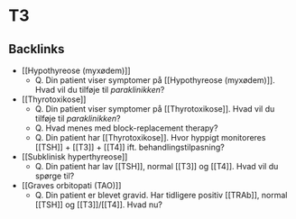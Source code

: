 # T3
## Backlinks
* [[Hypothyreose (myxødem)]]
	* Q. Din patient viser symptomer på [[Hypothyreose (myxødem)]]. Hvad vil du tilføje til *paraklinikken*? 
* [[Thyrotoxikose]]
	* Q. Din patient viser symptomer på [[Thyrotoxikose]]. Hvad vil du tilføje til *paraklinikken*? 
	* Q. Hvad menes med block-replacement therapy?
	* Q. Din patient har [[Thyrotoxikose]]. Hvor hyppigt monitoreres [[TSH]] + [[T3]] + [[T4]] ift. behandlingstilpasning?
* [[Subklinisk hyperthyreose]]
	* Q. Din patient har lav [[TSH]], normal [[T3]] og [[T4]]. Hvad vil du spørge til?
* [[Graves orbitopati (TAO)]]
	* Q. Din patient er blevet gravid. Har tidligere positiv [[TRAb]], normal [[TSH]] og [[T3]]/[[T4]]. Hvad nu?

<!-- #anki/tag/med/Endocrinology #anki/deck/Medicine -->

<!-- {BearID:6D6E3015-2EEB-487A-B743-1B178E4F97E8-83502-000057BC6FE7DDC2} -->
